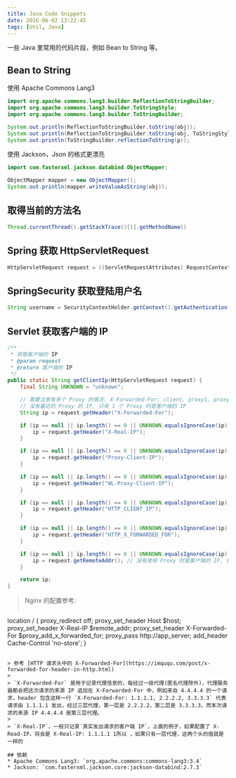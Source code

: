 ```yaml
---
title: Java Code Snippets
date: 2016-06-02 13:22:45
tags: [Util, Java]
---
```


一些 Java 里常用的代码片段，例如 Bean to String 等。

<!--more-->

## Bean to String
使用 Apache Commons Lang3

```java
import org.apache.commons.lang3.builder.ReflectionToStringBuilder;
import org.apache.commons.lang3.builder.ToStringStyle;
import org.apache.commons.lang3.builder.ToStringBuilder;

System.out.println(ReflectionToStringBuilder.toString(obj));
System.out.println(ReflectionToStringBuilder.toString(obj, ToStringStyle.MULTI_LINE_STYLE));
System.out.println(ToStringBuilder.reflectionToString(p));
```

使用 Jackson，Json 的格式更漂亮

```java
import com.fasterxml.jackson.databind.ObjectMapper;

ObjectMapper mapper = new ObjectMapper();
System.out.println(mapper.writeValueAsString(obj));
```

## 取得当前的方法名
```java
Thread.currentThread().getStackTrace()[1].getMethodName()
```

## Spring 获取 HttpServletRequest
```java
HttpServletRequest request = ((ServletRequestAttributes) RequestContextHolder.currentRequestAttributes()).getRequest();
```

## SpringSecurity 获取登陆用户名
```java
String username = SecurityContextHolder.getContext().getAuthentication().getName();
```

## Servlet 获取客户端的 IP
```java
/**
 * 获取客户端的 IP
 * @param request
 * @return 客户端的 IP
 */
public static String getClientIp(HttpServletRequest request) {
    final String UNKNOWN = "unknown";

    // 需要注意有多个 Proxy 的情况: X-Forwarded-For: client, proxy1, proxy2
    // 没有最近的 Proxy 的 IP, 只有 1 个 Proxy 时是客户端的 IP
    String ip = request.getHeader("X-Forwarded-For");

    if (ip == null || ip.length() == 0 || UNKNOWN.equalsIgnoreCase(ip)) {
        ip = request.getHeader("X-Real-IP");
    }

    if (ip == null || ip.length() == 0 || UNKNOWN.equalsIgnoreCase(ip)) {
        ip = request.getHeader("Proxy-Client-IP");
    }

    if (ip == null || ip.length() == 0 || UNKNOWN.equalsIgnoreCase(ip)) {
        ip = request.getHeader("WL-Proxy-Client-IP");
    }

    if (ip == null || ip.length() == 0 || UNKNOWN.equalsIgnoreCase(ip)) {
        ip = request.getHeader("HTTP_CLIENT_IP");
    }

    if (ip == null || ip.length() == 0 || UNKNOWN.equalsIgnoreCase(ip)) {
        ip = request.getHeader("HTTP_X_FORWARDED_FOR");
    }

    if (ip == null || ip.length() == 0 || UNKNOWN.equalsIgnoreCase(ip)) {
        ip = request.getRemoteAddr(); // 没有使用 Proxy 时是客户端的 IP, 使用 Proxy 时是最近的 Proxy 的 IP
    }

    return ip;
}
```

> Nginx 的配置参考:
> 
> ```
  location / {
      proxy_redirect   off;
      proxy_set_header Host $host;
      proxy_set_header X-Real-IP $remote_addr;
      proxy_set_header X-Forwarded-For $proxy_add_x_forwarded_for;
      proxy_pass http://app_server;
      add_header Cache-Control 'no-store';
  }
  ```

> 参考 [HTTP 请求头中的 X-Forwarded-For](https://imququ.com/post/x-forwarded-for-header-in-http.html)
> 
> `X-Forwarded-For` 是用于记录代理信息的，每经过一级代理(匿名代理除外)，代理服务器都会把这次请求的来源 IP 追加在 X-Forwarded-For 中，例如来自 4.4.4.4 的一个请求，header 包含这样一行 `X-Forwarded-For: 1.1.1.1, 2.2.2.2, 3.3.3.3` 代表请求由 1.1.1.1 发出，经过三层代理，第一层是 2.2.2.2，第二层是 3.3.3.3，而本次请求的来源 IP 4.4.4.4 是第三层代理。
>
> `X-Real-IP`，一般只记录`真实发出请求的客户端 IP`，上面的例子，如果配置了 X-Read-IP，将会是 X-Real-IP: 1.1.1.1 1所以 ，如果只有一层代理，这两个头的值就是一样的

## 依赖
* Apache Commons Lang3: `org.apache.commons:commons-lang3:3.4`
* Jackson: `com.fasterxml.jackson.core:jackson-databind:2.7.3`
